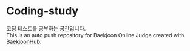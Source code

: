 # Coding-study
코딩 테스트를 공부하는 공간입니다. <br>
This is an auto push repository for Baekjoon Online Judge created with [BaekjoonHub](https://github.com/BaekjoonHub/BaekjoonHub).
